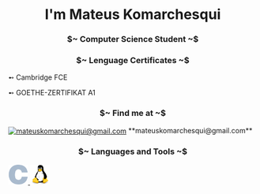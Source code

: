<h1 align="center">I'm Mateus Komarchesqui</h1>
<h3 align="center">$~ Computer Science Student ~$</h3>

<h3 align="center">$~ Lenguage Certificates ~$</h3>
➻ Cambridge FCE
  
➻ GOETHE-ZERTIFIKAT A1  

<h3 align="center">$~ Find me at ~$</h3>
<a href="mateuskomarchesqui@gmail.com" target="blank"><img align="center" src="https://cdn.worldvectorlogo.com/logos/official-gmail-icon-2020-.svg" alt="mateuskomarchesqui@gmail.com" height="30" width="40" /></a>
**mateuskomarchesqui@gmail.com**

<h3 align="center">$~ Languages and Tools ~$</h3>
<p align="left"> <a href="https://www.cprogramming.com/" target="_blank"> <img src="https://raw.githubusercontent.com/devicons/devicon/master/icons/c/c-original.svg" alt="c" width="40" height="40"/> </a> <a href="https://www.linux.org/" target="_blank"> <img src="https://raw.githubusercontent.com/devicons/devicon/master/icons/linux/linux-original.svg" alt="linux" width="40" height="40"/> </a> </p>
